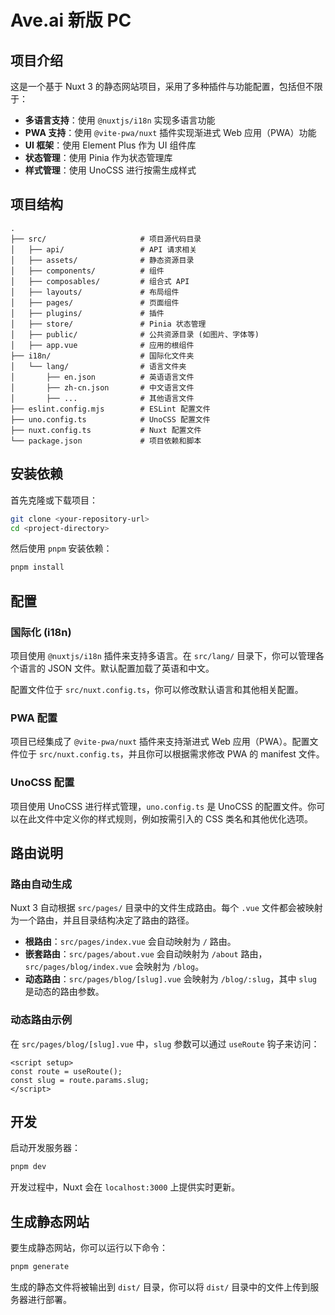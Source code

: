
# Ave.ai 新版 PC

## 项目介绍

这是一个基于 Nuxt 3 的静态网站项目，采用了多种插件与功能配置，包括但不限于：

- **多语言支持**：使用 `@nuxtjs/i18n` 实现多语言功能
- **PWA 支持**：使用 `@vite-pwa/nuxt` 插件实现渐进式 Web 应用（PWA）功能
- **UI 框架**：使用 Element Plus 作为 UI 组件库
- **状态管理**：使用 Pinia 作为状态管理库
- **样式管理**：使用 UnoCSS 进行按需生成样式

## 项目结构

```
.
├── src/                     # 项目源代码目录
│   ├── api/                 # API 请求相关
│   ├── assets/              # 静态资源目录
│   ├── components/          # 组件
│   ├── composables/         # 组合式 API
│   ├── layouts/             # 布局组件
│   ├── pages/               # 页面组件
│   ├── plugins/             # 插件
│   ├── store/               # Pinia 状态管理
│   ├── public/              # 公共资源目录 (如图片、字体等)
│   ├── app.vue              # 应用的根组件
├── i18n/                    # 国际化文件夹
│   └── lang/                # 语言文件夹
│       ├── en.json          # 英语语言文件
│       ├── zh-cn.json       # 中文语言文件
│       ├── ...              # 其他语言文件
├── eslint.config.mjs        # ESLint 配置文件
├── uno.config.ts            # UnoCSS 配置文件
├── nuxt.config.ts           # Nuxt 配置文件
└── package.json             # 项目依赖和脚本

```

## 安装依赖

首先克隆或下载项目：

```bash
git clone <your-repository-url>
cd <project-directory>
```

然后使用 `pnpm` 安装依赖：

```bash
pnpm install
```

## 配置

### 国际化 (i18n)

项目使用 `@nuxtjs/i18n` 插件来支持多语言。在 `src/lang/` 目录下，你可以管理各个语言的 JSON 文件。默认配置加载了英语和中文。

配置文件位于 `src/nuxt.config.ts`，你可以修改默认语言和其他相关配置。

### PWA 配置

项目已经集成了 `@vite-pwa/nuxt` 插件来支持渐进式 Web 应用（PWA）。配置文件位于 `src/nuxt.config.ts`，并且你可以根据需求修改 PWA 的 manifest 文件。

### UnoCSS 配置

项目使用 UnoCSS 进行样式管理，`uno.config.ts` 是 UnoCSS 的配置文件。你可以在此文件中定义你的样式规则，例如按需引入的 CSS 类名和其他优化选项。

## 路由说明

### 路由自动生成

Nuxt 3 自动根据 `src/pages/` 目录中的文件生成路由。每个 `.vue` 文件都会被映射为一个路由，并且目录结构决定了路由的路径。

- **根路由**：`src/pages/index.vue` 会自动映射为 `/` 路由。
- **嵌套路由**：`src/pages/about.vue` 会自动映射为 `/about` 路由，`src/pages/blog/index.vue` 会映射为 `/blog`。
- **动态路由**：`src/pages/blog/[slug].vue` 会映射为 `/blog/:slug`，其中 `slug` 是动态的路由参数。

### 动态路由示例

在 `src/pages/blog/[slug].vue` 中，`slug` 参数可以通过 `useRoute` 钩子来访问：

```vue
<script setup>
const route = useRoute();
const slug = route.params.slug;
</script>
```

## 开发

启动开发服务器：

```bash
pnpm dev
```

开发过程中，Nuxt 会在 `localhost:3000` 上提供实时更新。

## 生成静态网站

要生成静态网站，你可以运行以下命令：

```bash
pnpm generate
```

生成的静态文件将被输出到 `dist/` 目录，你可以将 `dist/` 目录中的文件上传到服务器进行部署。
